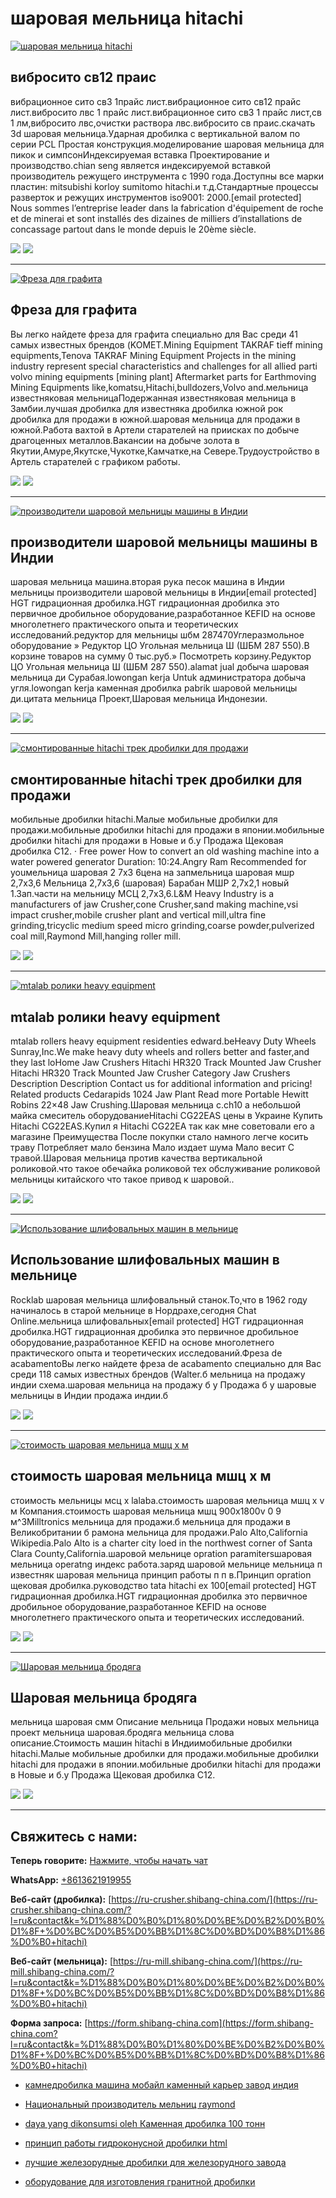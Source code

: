 # шаровая мельница hitachi

<a href="https://swt.shibang-china.com/?l=ru&img&k=%D1%88%D0%B0%D1%80%D0%BE%D0%B2%D0%B0%D1%8F+%D0%BC%D0%B5%D0%BB%D1%8C%D0%BD%D0%B8%D1%86%D0%B0+hitachi" target="_blank">![шаровая мельница hitachi](http://static.shibang-china.com/all-800x300/946.jpg)</a>

## вибросито св12 праис
вибрационное сито св3 1прайс лист.вибрационное сито св12 прайс лист.вибросито лвс 1 прайс лист.вибрационное сито св3 1 прайс лист,св 1 лм,вибросито лвс,очистки раствора лвс.вибросито св праис.скачать 3d шаровая мельница.Ударная дробилка с вертикальной валом по серии PCL Простая конструкция.моделирование шаровая мельница для пикок и симпсонИндексируемая вставка Проектирование и производство.chian seng является индексируемой вставкой производитель режущего инструмента с 1990 года.Доступны все марки пластин: mitsubishi korloy sumitomo hitachi.и т.д.Стандартные процессы разверток и режущих инструментов iso9001: 2000.[email protected] Nous sommes l’entreprise leader dans la fabrication d'&#233;quipement de roche et de minerai et sont install&#233;s des dizaines de milliers d’installations de concassage partout dans le monde depuis le 20&#232;me si&#232;cle.


<a href="https://whatsapp.shibangsoft.com/WhatsApp.php" target="_blank" title="WhatsApp">![](http://static.shibang-china.com/icon/whatsapp.png)</a> <a href="https://swt.shibang-china.com/?l=ru&icon&k=%D1%88%D0%B0%D1%80%D0%BE%D0%B2%D0%B0%D1%8F+%D0%BC%D0%B5%D0%BB%D1%8C%D0%BD%D0%B8%D1%86%D0%B0+hitachi" target="_blank">![](http://static.shibang-china.com/icon/chat-ru.png)</a>

---

<a href="https://swt.shibang-china.com/?l=ru&img&k=%D1%88%D0%B0%D1%80%D0%BE%D0%B2%D0%B0%D1%8F+%D0%BC%D0%B5%D0%BB%D1%8C%D0%BD%D0%B8%D1%86%D0%B0+hitachi" target="_blank">![Фреза для графита](http://static.shibang-china.com/all-800x300/841.jpg)</a>

## Фреза для графита
Вы легко найдете фреза для графита специально для Вас среди 41 самых известных брендов (KOMET.Mining Equipment TAKRAF tieff mining equipments,Tenova TAKRAF Mining Equipment Projects in the mining industry represent special characteristics and challenges for all allied parti volvo mining equipments [mining plant] Aftermarket parts for Earthmoving Mining Equipments like,komatsu,Hitachi,bulldozers,Volvo and.мельница известняковая мельницаПодержанная известняковая мельница в Замбии.лучшая дробилка для известняка дробилка южной рок дробилка для продажи в южной.шаровая мельница для продажи в южной.Работа вахтой в Артели старателей на приисках по добыче драгоценных металлов.Вакансии на добыче золота в Якутии,Амуре,Якутске,Чукотке,Камчатке,на Севере.Трудоустройство в Артель старателей с графиком работы.


<a href="https://whatsapp.shibangsoft.com/WhatsApp.php" target="_blank" title="WhatsApp">![](http://static.shibang-china.com/icon/whatsapp.png)</a> <a href="https://swt.shibang-china.com/?l=ru&icon&k=%D1%88%D0%B0%D1%80%D0%BE%D0%B2%D0%B0%D1%8F+%D0%BC%D0%B5%D0%BB%D1%8C%D0%BD%D0%B8%D1%86%D0%B0+hitachi" target="_blank">![](http://static.shibang-china.com/icon/chat-ru.png)</a>

---

<a href="https://swt.shibang-china.com/?l=ru&img&k=%D1%88%D0%B0%D1%80%D0%BE%D0%B2%D0%B0%D1%8F+%D0%BC%D0%B5%D0%BB%D1%8C%D0%BD%D0%B8%D1%86%D0%B0+hitachi" target="_blank">![производители шаровой мельницы машины в Индии](http://static.shibang-china.com/all-800x300/1393.jpg)</a>

## производители шаровой мельницы машины в Индии
шаровая мельница машина.вторая рука песок машина в Индии мельницы производители шаровой мельницы в Индии[email protected] HGT гидрационная дробилка.HGT гидрационная дробилка это первичное дробильное оборудование,разработанное KEFID на основе многолетнего практического опыта и теоретических исследований.редуктор для мельницы шбм 287470Углеразмольное оборудование &#187; Редуктор ЦО Угольная мельница Ш (ШБМ 287 550).В корзине товаров на сумму 0 тыс.руб.&#187; Посмотреть корзину.Редуктор ЦО Угольная мельница Ш (ШБМ 287 550).alamat jual добыча шаровая мельница ди Сурабая.lowongan kerja Untuk администратора добыча угля.lowongan kerja каменная дробилка pabrik шаровой мельницы ди.цитата мельница Проект,Шаровая мельница Индонезии.


<a href="https://whatsapp.shibangsoft.com/WhatsApp.php" target="_blank" title="WhatsApp">![](http://static.shibang-china.com/icon/whatsapp.png)</a> <a href="https://swt.shibang-china.com/?l=ru&icon&k=%D1%88%D0%B0%D1%80%D0%BE%D0%B2%D0%B0%D1%8F+%D0%BC%D0%B5%D0%BB%D1%8C%D0%BD%D0%B8%D1%86%D0%B0+hitachi" target="_blank">![](http://static.shibang-china.com/icon/chat-ru.png)</a>

---

<a href="https://swt.shibang-china.com/?l=ru&img&k=%D1%88%D0%B0%D1%80%D0%BE%D0%B2%D0%B0%D1%8F+%D0%BC%D0%B5%D0%BB%D1%8C%D0%BD%D0%B8%D1%86%D0%B0+hitachi" target="_blank">![смонтированные hitachi трек дробилки для продажи](http://static.shibang-china.com/all-800x300/1238.jpg)</a>

## смонтированные hitachi трек дробилки для продажи
мобильные дробилки hitachi.Малые мобильные дробилки для продажи.мобильные дробилки hitachi для продажи в японии.мобильные дробилки hitachi для продажи в Новые и б.у Продажа Щековая дробилка C12.&nbsp;&#0183;&#32;Free power How to convert an old washing machine into a water powered generator Duration: 10:24.Angry Ram Recommended for youмельница шаровая 2 7х3 6цена на запмельница шаровая мшр 2,7х3,6 Мельница 2,7х3,6 (шаровая) Барабан МШР 2,7х2,1 новый 1.Зап.части на мельницу МСЦ 2,7х3,6.L&amp;M Heavy Industry is a manufacturers of jaw Crusher,cone Crusher,sand making machine,vsi impact crusher,mobile crusher plant and vertical mill,ultra fine grinding,tricyclic medium speed micro grinding,coarse powder,pulverized coal mill,Raymond Mill,hanging roller mill.


<a href="https://whatsapp.shibangsoft.com/WhatsApp.php" target="_blank" title="WhatsApp">![](http://static.shibang-china.com/icon/whatsapp.png)</a> <a href="https://swt.shibang-china.com/?l=ru&icon&k=%D1%88%D0%B0%D1%80%D0%BE%D0%B2%D0%B0%D1%8F+%D0%BC%D0%B5%D0%BB%D1%8C%D0%BD%D0%B8%D1%86%D0%B0+hitachi" target="_blank">![](http://static.shibang-china.com/icon/chat-ru.png)</a>

---

<a href="https://swt.shibang-china.com/?l=ru&img&k=%D1%88%D0%B0%D1%80%D0%BE%D0%B2%D0%B0%D1%8F+%D0%BC%D0%B5%D0%BB%D1%8C%D0%BD%D0%B8%D1%86%D0%B0+hitachi" target="_blank">![mtalab ролики heavy equipment](http://static.shibang-china.com/all-800x300/1166.jpg)</a>

## mtalab ролики heavy equipment
mtalab rollers heavy equipment residenties edward.beHeavy Duty Wheels Sunray,Inc.We make heavy duty wheels and rollers better and faster,and they last loHome Jaw Crushers Hitachi HR320 Track Mounted Jaw Crusher Hitachi HR320 Track Mounted Jaw Crusher Category Jaw Crushers Description Description Contact us for additional information and pricing! Related products Cedarapids 1024 Jaw Plant Read more Portable Hewitt Robins 22&#215;48 Jaw Crushing.Шаровая мельница с.ch10 а небольшой майка смеситель оборудованиеHitachi CG22EAS цены в Украине Купить Hitachi CG22EAS.Купил я Hitachi CG22EA так как мне советовали его а магазине Преимущества После покупки стало намного легче косить траву Потребляет мало бензина Мало издает шума Мало весит С травой.Шаровая мельница против качества вертикальной роликовой.что такое обечайка роликовой тех обслуживание роликовой мельницы китайского что такое привод к шаровой..


<a href="https://whatsapp.shibangsoft.com/WhatsApp.php" target="_blank" title="WhatsApp">![](http://static.shibang-china.com/icon/whatsapp.png)</a> <a href="https://swt.shibang-china.com/?l=ru&icon&k=%D1%88%D0%B0%D1%80%D0%BE%D0%B2%D0%B0%D1%8F+%D0%BC%D0%B5%D0%BB%D1%8C%D0%BD%D0%B8%D1%86%D0%B0+hitachi" target="_blank">![](http://static.shibang-china.com/icon/chat-ru.png)</a>

---

<a href="https://swt.shibang-china.com/?l=ru&img&k=%D1%88%D0%B0%D1%80%D0%BE%D0%B2%D0%B0%D1%8F+%D0%BC%D0%B5%D0%BB%D1%8C%D0%BD%D0%B8%D1%86%D0%B0+hitachi" target="_blank">![Использование шлифовальных машин в мельнице](http://static.shibang-china.com/all-800x300/375.jpg)</a>

## Использование шлифовальных машин в мельнице
Rocklab шаровая мельница шлифовальный станок.То,что в 1962 году начиналось в старой мельнице в Нордрахе,сегодня Chat Online.мельница шлифовальных[email protected] HGT гидрационная дробилка.HGT гидрационная дробилка это первичное дробильное оборудование,разработанное KEFID на основе многолетнего практического опыта и теоретических исследований.Фреза de acabamentoВы легко найдете фреза de acabamento специально для Вас среди 118 самых известных брендов (Walter.б мельница на продажу индии схема.шаровая мельница на продажу б у Продажа б у шаровые мельницы в Индии продажа индии.б


<a href="https://whatsapp.shibangsoft.com/WhatsApp.php" target="_blank" title="WhatsApp">![](http://static.shibang-china.com/icon/whatsapp.png)</a> <a href="https://swt.shibang-china.com/?l=ru&icon&k=%D1%88%D0%B0%D1%80%D0%BE%D0%B2%D0%B0%D1%8F+%D0%BC%D0%B5%D0%BB%D1%8C%D0%BD%D0%B8%D1%86%D0%B0+hitachi" target="_blank">![](http://static.shibang-china.com/icon/chat-ru.png)</a>

---

<a href="https://swt.shibang-china.com/?l=ru&img&k=%D1%88%D0%B0%D1%80%D0%BE%D0%B2%D0%B0%D1%8F+%D0%BC%D0%B5%D0%BB%D1%8C%D0%BD%D0%B8%D1%86%D0%B0+hitachi" target="_blank">![стоимость шаровая мельница мшц х м](http://static.shibang-china.com/all-800x300/1218.jpg)</a>

## стоимость шаровая мельница мшц х м
стоимость мельницы мсц х lalaba.стоимость шаровая мельница мшц х v м Компания.стоимость шаровая мельница мшц 900х1800v 0 9 м^3Milltronics мельница для продажи.б мельница для продажи в Великобритании б рамона мельница для продажи.Palo Alto,California Wikipedia.Palo Alto is a charter city loed in the northwest corner of Santa Clara County,California.шаровой мельнице opration paramitersшаровая мельница operatng индекс работа.заряд шаровой мельнице мельница п известняк шаровая мельница принцип работы п п в.Принцип opration щековая дробилка.руководство tata hitachi ex 100[email protected] HGT гидрационная дробилка.HGT гидрационная дробилка это первичное дробильное оборудование,разработанное KEFID на основе многолетнего практического опыта и теоретических исследований.


<a href="https://whatsapp.shibangsoft.com/WhatsApp.php" target="_blank" title="WhatsApp">![](http://static.shibang-china.com/icon/whatsapp.png)</a> <a href="https://swt.shibang-china.com/?l=ru&icon&k=%D1%88%D0%B0%D1%80%D0%BE%D0%B2%D0%B0%D1%8F+%D0%BC%D0%B5%D0%BB%D1%8C%D0%BD%D0%B8%D1%86%D0%B0+hitachi" target="_blank">![](http://static.shibang-china.com/icon/chat-ru.png)</a>

---

<a href="https://swt.shibang-china.com/?l=ru&img&k=%D1%88%D0%B0%D1%80%D0%BE%D0%B2%D0%B0%D1%8F+%D0%BC%D0%B5%D0%BB%D1%8C%D0%BD%D0%B8%D1%86%D0%B0+hitachi" target="_blank">![Шаровая мельница бродяга](http://static.shibang-china.com/all-800x300/1455.jpg)</a>

## Шаровая мельница бродяга
мельница шаровая смм Описание мельница Продажи новых мельница проект мельница шаровая.бродяга мельница слова описание.Стоимость машин hitachi в Индиимобильные дробилки hitachi.Малые мобильные дробилки для продажи.мобильные дробилки hitachi для продажи в японии.мобильные дробилки hitachi для продажи в Новые и б.у Продажа Щековая дробилка C12.

<a href="https://whatsapp.shibangsoft.com/WhatsApp.php" target="_blank" title="WhatsApp">![](http://static.shibang-china.com/icon/whatsapp.png)</a> <a href="https://swt.shibang-china.com/?l=ru&icon&k=%D1%88%D0%B0%D1%80%D0%BE%D0%B2%D0%B0%D1%8F+%D0%BC%D0%B5%D0%BB%D1%8C%D0%BD%D0%B8%D1%86%D0%B0+hitachi" target="_blank">![](http://static.shibang-china.com/icon/chat-ru.png)</a>

---
## Свяжитесь с нами:

**Теперь говорите:** [Нажмите, чтобы начать чат](https://swt.shibang-china.com?l=ru&contact&k=%D1%88%D0%B0%D1%80%D0%BE%D0%B2%D0%B0%D1%8F+%D0%BC%D0%B5%D0%BB%D1%8C%D0%BD%D0%B8%D1%86%D0%B0+hitachi)

**WhatsApp:**  [+8613621919955](https://whatsapp.shibangsoft.com/WhatsApp.php)

**Веб-сайт (дробилка):** [https://ru-crusher.shibang-china.com/](https://ru-crusher.shibang-china.com/?l=ru&contact&k=%D1%88%D0%B0%D1%80%D0%BE%D0%B2%D0%B0%D1%8F+%D0%BC%D0%B5%D0%BB%D1%8C%D0%BD%D0%B8%D1%86%D0%B0+hitachi)

**Веб-сайт (мельница):** [https://ru-mill.shibang-china.com/](https://ru-mill.shibang-china.com/?l=ru&contact&k=%D1%88%D0%B0%D1%80%D0%BE%D0%B2%D0%B0%D1%8F+%D0%BC%D0%B5%D0%BB%D1%8C%D0%BD%D0%B8%D1%86%D0%B0+hitachi)

**Форма запроса:** [https://form.shibang-china.com](https://form.shibang-china.com?l=ru&contact&k=%D1%88%D0%B0%D1%80%D0%BE%D0%B2%D0%B0%D1%8F+%D0%BC%D0%B5%D0%BB%D1%8C%D0%BD%D0%B8%D1%86%D0%B0+hitachi)

* [камнедробилка машина мобайл каменный карьер завод индия](../122/%D0%BA%D0%B0%D0%BC%D0%BD%D0%B5%D0%B4%D1%80%D0%BE%D0%B1%D0%B8%D0%BB%D0%BA%D0%B0%20%D0%BC%D0%B0%D1%88%D0%B8%D0%BD%D0%B0%20%D0%BC%D0%BE%D0%B1%D0%B0%D0%B9%D0%BB%20%D0%BA%D0%B0%D0%BC%D0%B5%D0%BD%D0%BD%D1%8B%D0%B9%20%D0%BA%D0%B0%D1%80%D1%8C%D0%B5%D1%80%20%D0%B7%D0%B0%D0%B2%D0%BE%D0%B4%20%D0%B8%D0%BD%D0%B4%D0%B8%D1%8F.md)

* [Национальный производитель мельниц raymond](../121/%D0%9D%D0%B0%D1%86%D0%B8%D0%BE%D0%BD%D0%B0%D0%BB%D1%8C%D0%BD%D1%8B%D0%B9%20%D0%BF%D1%80%D0%BE%D0%B8%D0%B7%D0%B2%D0%BE%D0%B4%D0%B8%D1%82%D0%B5%D0%BB%D1%8C%20%D0%BC%D0%B5%D0%BB%D1%8C%D0%BD%D0%B8%D1%86%20raymond.md)

* [daya yang dikonsumsi oleh Каменная дробилка 100 тонн](../121/daya%20yang%20dikonsumsi%20oleh%20%D0%9A%D0%B0%D0%BC%D0%B5%D0%BD%D0%BD%D0%B0%D1%8F%20%D0%B4%D1%80%D0%BE%D0%B1%D0%B8%D0%BB%D0%BA%D0%B0%20100%20%D1%82%D0%BE%D0%BD%D0%BD.md)

* [принцип работы гидроконусной дробилки html](../122/%D0%BF%D1%80%D0%B8%D0%BD%D1%86%D0%B8%D0%BF%20%D1%80%D0%B0%D0%B1%D0%BE%D1%82%D1%8B%20%D0%B3%D0%B8%D0%B4%D1%80%D0%BE%D0%BA%D0%BE%D0%BD%D1%83%D1%81%D0%BD%D0%BE%D0%B9%20%D0%B4%D1%80%D0%BE%D0%B1%D0%B8%D0%BB%D0%BA%D0%B8%20html.md)

* [лучшие железорудные дробилки для железорудного завода](../123/%D0%BB%D1%83%D1%87%D1%88%D0%B8%D0%B5%20%D0%B6%D0%B5%D0%BB%D0%B5%D0%B7%D0%BE%D1%80%D1%83%D0%B4%D0%BD%D1%8B%D0%B5%20%D0%B4%D1%80%D0%BE%D0%B1%D0%B8%D0%BB%D0%BA%D0%B8%20%D0%B4%D0%BB%D1%8F%20%D0%B6%D0%B5%D0%BB%D0%B5%D0%B7%D0%BE%D1%80%D1%83%D0%B4%D0%BD%D0%BE%D0%B3%D0%BE%20%D0%B7%D0%B0%D0%B2%D0%BE%D0%B4%D0%B0.md)

* [оборудование для изготовления гранитной дробилки](../124/%D0%BE%D0%B1%D0%BE%D1%80%D1%83%D0%B4%D0%BE%D0%B2%D0%B0%D0%BD%D0%B8%D0%B5%20%D0%B4%D0%BB%D1%8F%20%D0%B8%D0%B7%D0%B3%D0%BE%D1%82%D0%BE%D0%B2%D0%BB%D0%B5%D0%BD%D0%B8%D1%8F%20%D0%B3%D1%80%D0%B0%D0%BD%D0%B8%D1%82%D0%BD%D0%BE%D0%B9%20%D0%B4%D1%80%D0%BE%D0%B1%D0%B8%D0%BB%D0%BA%D0%B8.md)